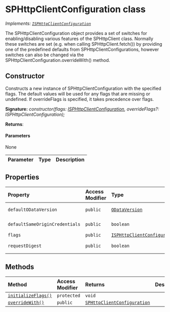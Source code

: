 # SPHttpClientConfiguration class

_Implements: [`ISPHttpClientConfiguration`](../sp-http/isphttpclientconfiguration.md)_



The SPHttpClientConfiguration object provides a set of switches for enabling/disabling various features of the SPHttpClient class. Normally these switches are set (e.g. when calling SPHttpClient.fetch()) by providing one of the predefined defaults from SPHttpClientConfigurations, however switches can also be changed via the SPHttpClientConfiguration.overrideWith() method.


## Constructor
Constructs a new instance of SPHttpClientConfiguration with the specified flags. The default values will be used for any flags that are missing or undefined. If overrideFlags is specified, it takes precedence over flags.

**Signature:** _constructor(flags: [ISPHttpClientConfiguration](../sp-http/isphttpclientconfiguration.md), overrideFlags?: ISPHttpClientConfiguration);_

**Returns**: 



#### Parameters
None

| Parameter	   | Type    | Description |
|:-------------|:---------------|:------------|


## Properties

| Property	   | Access Modifier | Type	| Description|
|:-------------|:----|:-------|:-----------|
|`defaultODataVersion`     | `public` | [`ODataVersion`](../sp-http/odataversion.md) | _Read-only._ {@inheritdoc IHttpClientConfiguration.defaultODataVersion} |
|`defaultSameOriginCredentials`     | `public` | `boolean` | _Read-only._ {@inheritdoc IHttpClientConfiguration.defaultSameOriginCredentials} |
|`flags`     | `public` | [`ISPHttpClientConfiguration`](../sp-http/isphttpclientconfiguration.md) |  |
|`requestDigest`     | `public` | `boolean` | _Read-only._ {@inheritdoc IHttpClientConfiguration.requestDigest} |




## Methods

| Method	   | Access Modifier | Returns	| Description|
|:-------------|:----|:-------|:-----------|
|[`initializeFlags()`](initializeflags-whd89.md)     | `protected` | `void` |  |
|[`overrideWith()`](overridewith-6lrm9.md)     | `public` | [`SPHttpClientConfiguration`](../sp-http/sphttpclientconfiguration.md) |  |




